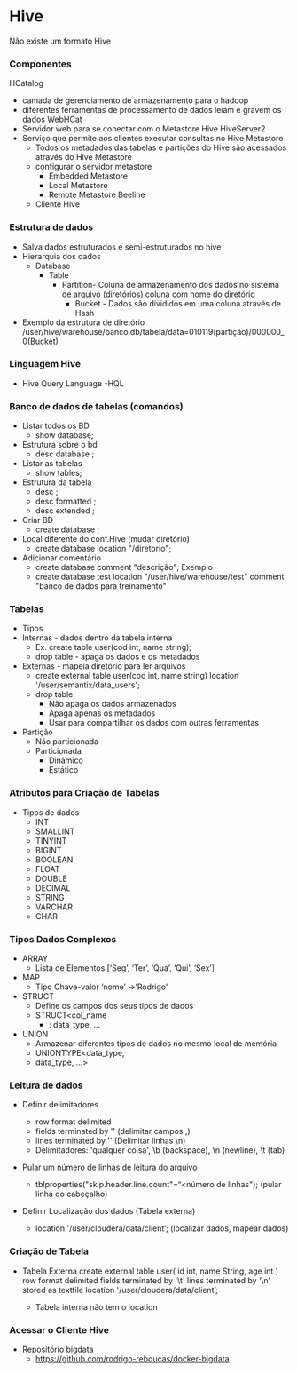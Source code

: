 # Hive

Não existe um formato Hive

### Componentes
HCatalog 
- camada de gerenciamento de armazenamento para o hadoop
- diferentes ferramentas de processamento de dados leiam e gravem os
dados
WebHCat
- Servidor web para se conectar com o Metastore Hive
HiveServer2
- Serviço que permite aos clientes executar consultas no Hive
Metastore
    - Todos os metadados das tabelas e partições do Hive são acessados ​​através do Hive Metastore
    - configurar o servidor metastore
        - Embedded Metastore
        - Local Metastore
        - Remote Metastore
Beeline
    - Cliente Hive
### Estrutura de dados
- Salva dados estruturados e semi-estruturados no hive
- Hierarquia dos dados
    - Database
        - Table
            - Partition- Coluna de armazenamento dos dados no sistema de arquivo (diretórios) coluna com nome do diretório
                - Bucket - Dados são divididos em uma coluna através de Hash
- Exemplo da estrutura de diretório                
/user/hive/warehouse/banco.db/tabela/data=010119(partição)/000000_0(Bucket) 

### Linguagem Hive
- Hive Query Language -HQL

### Banco de dados de tabelas (comandos) 
- Listar todos os BD
    - show database;
- Estrutura sobre o bd
    - desc database <nomeBD>;
- Listar as tabelas
    - show tables;
- Estrutura da tabela
    - desc <nomeTabela>;
    - desc formatted <nomeTabela>;
    - desc extended <nomeTabela>;
- Criar BD
    - create database <nomeBanco>;
- Local diferente do conf.Hive (mudar diretório)
    - create database <nomeBanco> location "/diretorio";
- Adicionar comentário
    - create database <nomeBanco> comment "descrição";
Exemplo
    - create database test location "/user/hive/warehouse/test" comment "banco de dados para treinamento"

### Tabelas
- Tipos
 - Internas - dados dentro da tabela interna
    - Ex. create table user(cod int, name string);
    - drop table - apaga os dados e os metadados 
 - Externas - mapeia diretório para ler arquivos
    - create external table user(cod int, name string) location '/user/semantix/data_users';
    - drop table
        - Não apaga os dados armazenados
        - Apaga apenas os metadados
        - Usar para compartilhar os dados com outras ferramentas
- Partição
    - Não particionada
    - Particionada
        - Dinâmico
        - Estático

### Atributos para Criação de Tabelas

- Tipos de dados
    - INT
    - SMALLINT
    - TINYINT
    - BIGINT
    - BOOLEAN
    - FLOAT
    - DOUBLE
    - DECIMAL
    - STRING
    - VARCHAR
    - CHAR

### Tipos Dados Complexos

- ARRAY
    - Lista de Elementos [‘Seg’, ‘Ter’, ‘Qua’, ‘Qui’, ‘Sex’]
- MAP
    - Tipo Chave-valor ‘nome’ ->’Rodrigo’
- STRUCT
    - Define os campos dos seus tipos de dados
    - STRUCT<col_name
        - : data_type, ...
- UNION
    - Armazenar diferentes tipos de dados no mesmo local de memória
    - UNIONTYPE<data_type,
    - data_type, ...>

### Leitura de dados

- Definir delimitadores
    - row format delimited
    - fields terminated by '<delimitador>' (delimitar campos ,)
    - lines terminated by '<delimitador>'  (Delimitar linhas \n)
    - Delimitadores: 'qualquer coisa', \b (backspace), \n (newline), \t (tab)

- Pular um número de linhas de leitura do arquivo
    - tblproperties("skip.header.line.count"=“<número de linhas"); (pular linha do cabeçalho)

- Definir Localização dos dados (Tabela externa)
    - location '/user/cloudera/data/client’; (localizar dados, mapear dados)

### Criação de Tabela 
- Tabela Externa
    create external table user(
    id int,
    name String,
    age int
    )
    row format delimited
    fields terminated by '\t'
    lines terminated by ‘\n’
    stored as textfile
    location '/user/cloudera/data/client’;

    - Tabela interna não tem o location

### Acessar o Cliente Hive
- Repositório bigdata
    - https://github.com/rodrigo-reboucas/docker-bigdata